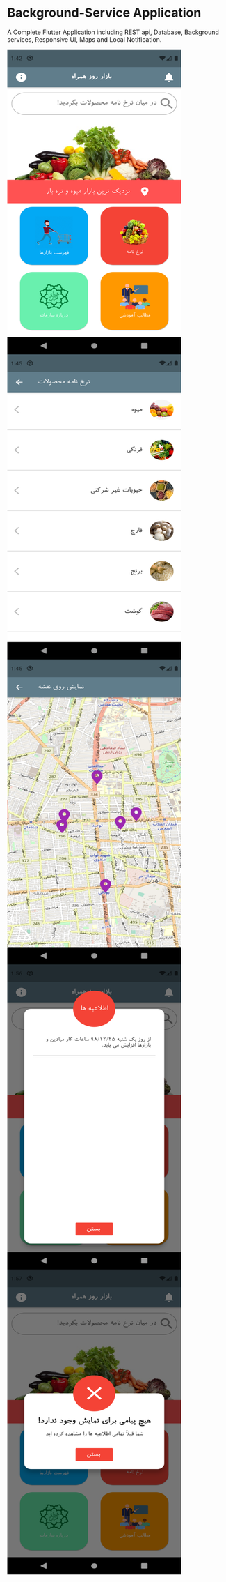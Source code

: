 # Background-Service Application
A Complete Flutter Application including REST api, Database, Background services, Responsive UI, Maps and Local Notification.

<a href="url"><img src="https://github.com/alifarahani1998/Background-Service-Application/blob/master/assets/images/Screenshot_1632042756.png" align="left" height="700" width="400" ></a>
<p>&nbsp;</p>
<a href="url"><img src="https://github.com/alifarahani1998/Background-Service-Application/blob/master/assets/images/Screenshot_1632042929.png" align="left" height="700" width="400" ></a>
<p>&nbsp;</p>
<a href="url"><img src="https://github.com/alifarahani1998/Background-Service-Application/blob/master/assets/images/Screenshot_1632042918.png" align="left" height="700" width="400" ></a>
<p>&nbsp;</p>
<a href="url"><img src="https://github.com/alifarahani1998/Background-Service-Application/blob/master/assets/images/Screenshot_1632043606.png" align="left" height="700" width="400" ></a>
<p>&nbsp;</p>
<a href="url"><img src="https://github.com/alifarahani1998/Background-Service-Application/blob/master/assets/images/Screenshot_1632043648.png" align="left" height="700" width="400" ></a>

<!-- 
![alt text](https://github.com/alifarahani1998/Background-Service-Application/blob/master/assets/images/Screenshot_1632042756.png)

![alt text](https://github.com/alifarahani1998/Background-Service-Application/blob/master/assets/images/Screenshot_1632042929.png)

![alt text](https://github.com/alifarahani1998/Background-Service-Application/blob/master/assets/images/Screenshot_1632042918.png)

![alt text](https://github.com/alifarahani1998/Background-Service-Application/blob/master/assets/images/Screenshot_1632043606.png)

![alt text](https://github.com/alifarahani1998/Background-Service-Application/blob/master/assets/images/Screenshot_1632043648.png) -->


